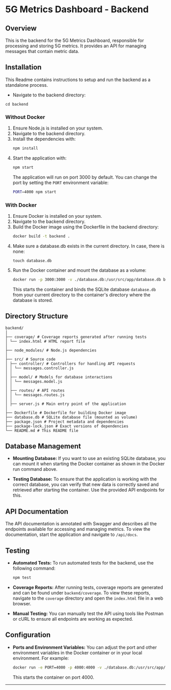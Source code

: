 # 5G Metrics Dashboard - Backend

## Overview

This is the backend for the 5G Metrics Dashboard, responsible for processing and storing 5G metrics. It provides an API for managing messages that contain metric data.

## Installation

This Readme contains instructions to setup and run the backend as a standalone process.

- Navigate to the backend directory:
```
cd backend
```

### Without Docker

1. Ensure Node.js is installed on your system.
2. Navigate to the backend directory.
3. Install the dependencies with:
   ```bash
   npm install
   ```
4. Start the application with:
   ```bash
   npm start
   ```
   The application will run on port 3000 by default. You can change the port by setting the `PORT` environment variable:
   ```bash
   PORT=4000 npm start
   ```

### With Docker

1. Ensure Docker is installed on your system.
2. Navigate to the backend directory.
3. Build the Docker image using the Dockerfile in the backend directory:
   ```bash
   docker build -t backend .
   ```
4. Make sure a database.db exists in the current directory. In case, there is none:
   ```
   touch database.db
   ```
4. Run the Docker container and mount the database as a volume:
   ```bash
   docker run -p 3000:3000 -v ./database.db:/usr/src/app/database.db backend
   ```
   This starts the container and binds the SQLite database `database.db` from your current directory to the container's directory where the database is stored.

## Directory Structure

```
backend/
│
├── coverage/ # Coverage reports generated after running tests
│ └── index.html # HTML report file
│
├── node_modules/ # Node.js dependencies
│
├── src/ # Source code
│ ├── controller/ # Controllers for handling API requests
│ │ └── messages.controller.js
│ │
│ ├── model/ # Models for database interactions
│ │ └── messages.model.js
│ │
│ ├── routes/ # API routes
│ │ └── messages.routes.js
│ │
│ ├── server.js # Main entry point of the application
│
├── Dockerfile # Dockerfile for building Docker image
├── database.db # SQLite database file (mounted as volume)
├── package.json # Project metadata and dependencies
├── package-lock.json # Exact versions of dependencies
└── README.md # This README file
```

## Database Management

- **Mounting Database:** If you want to use an existing SQLite database, you can mount it when starting the Docker container as shown in the Docker run command above.
  
- **Testing Database:** To ensure that the application is working with the correct database, you can verify that new data is correctly saved and retrieved after starting the container. Use the provided API endpoints for this.

## API Documentation

The API documentation is annotated with Swagger and describes all the endpoints available for accessing and managing metrics. To view the documentation, start the application and navigate to `/api/docs`.

## Testing

- **Automated Tests:** To run automated tests for the backend, use the following command:
  ```bash
  npm test
  ```

- **Coverage Reports:** After running tests, coverage reports are generated and can be found under `backend/coverage`. To view these reports, navigate to the `coverage` directory and open the `index.html` file in a web browser.

- **Manual Testing:** You can manually test the API using tools like Postman or cURL to ensure all endpoints are working as expected.

## Configuration

- **Ports and Environment Variables:** You can adjust the port and other environment variables in the Docker container or in your local environment. For example:
  ```bash
  docker run -e PORT=4000 -p 4000:4000 -v ./database.db:/usr/src/app/database.db backend
  ```
  This starts the container on port 4000.

---
